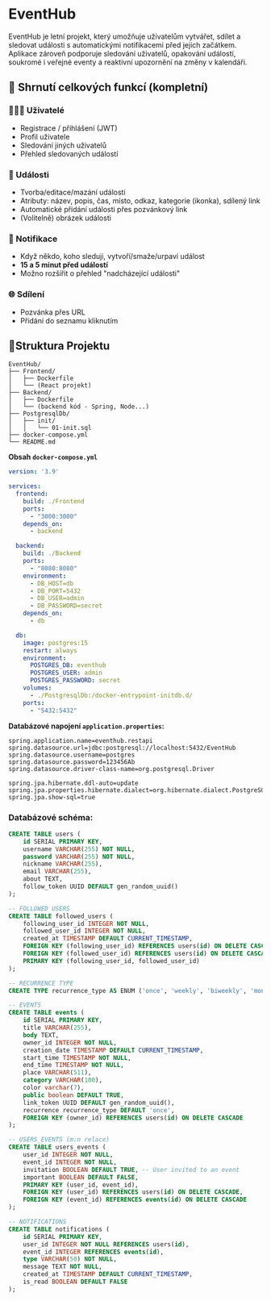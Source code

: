 # EventHub
EventHub je letní projekt, který umožňuje uživatelům vytvářet, sdílet a sledovat události s automatickými notifikacemi před jejich začátkem. Aplikace zároveň podporuje sledování uživatelů, opakování událostí, soukromé i veřejné eventy a reaktivní upozornění na změny v kalendáři.

## 🔧 Shrnutí celkových funkcí (kompletní)
### 🧑‍🤝‍🧑 Uživatelé
- Registrace / přihlášení (JWT)
- Profil uživatele
- Sledování jiných uživatelů
- Přehled sledovaných událostí
### 📅 Události
- Tvorba/editace/mazání události
- Atributy: název, popis, čas, místo, odkaz, kategorie (ikonka), sdílený link
- Automatické přidání události přes pozvánkový link
- (Volitelně) obrázek události
### 🔔 Notifikace
- Když někdo, koho sleduji, vytvoří/smaže/urpaví událost
- **15 a 5 minut před událostí**
- Možno rozšířit o přehled "nadcházející události"
### 🌐 Sdílení
- Pozvánka přes URL
- Přidání do seznamu kliknutím
## 📁Struktura Projektu
```
EventHub/
├── Frontend/
│   ├── Dockerfile
│   └── (React projekt)
├── Backend/
│   ├── Dockerfile
│   └── (backend kód - Spring, Node...)
├── PostgresqlDb/
│   ├── init/
│   │   └── 01-init.sql
├── docker-compose.yml
└── README.md
```
**Obsah `docker-compose.yml`**
```yaml
version: '3.9'

services:
  frontend:
    build: ./Frontend
    ports:
      - "3000:3000"
    depends_on:
      - backend

  backend:
    build: ./Backend
    ports:
      - "8080:8080"
    environment:
      - DB_HOST=db
      - DB_PORT=5432
      - DB_USER=admin
      - DB_PASSWORD=secret
    depends_on:
      - db

  db:
    image: postgres:15
    restart: always
    environment:
      POSTGRES_DB: eventhub
      POSTGRES_USER: admin
      POSTGRES_PASSWORD: secret
    volumes:
      - ./PostgresqlDb:/docker-entrypoint-initdb.d/
    ports:
      - "5432:5432"
```
**Databázové napojení `application.properties`:**
```properties
spring.application.name=eventhub.restapi
spring.datasource.url=jdbc:postgresql://localhost:5432/EventHub
spring.datasource.username=postgres
spring.datasource.password=123456Ab
spring.datasource.driver-class-name=org.postgresql.Driver

spring.jpa.hibernate.ddl-auto=update
spring.jpa.properties.hibernate.dialect=org.hibernate.dialect.PostgreSQLDialect
spring.jpa.show-sql=true
```
### Databázové schéma:
```sql
CREATE TABLE users (
    id SERIAL PRIMARY KEY,
    username VARCHAR(255) NOT NULL,
    password VARCHAR(255) NOT NULL,
    nickname VARCHAR(255),
    email VARCHAR(255),
    about TEXT,
    follow_token UUID DEFAULT gen_random_uuid()
);

-- FOLLOWED USERS
CREATE TABLE followed_users (
    following_user_id INTEGER NOT NULL,
    followed_user_id INTEGER NOT NULL,
    created_at TIMESTAMP DEFAULT CURRENT_TIMESTAMP,
    FOREIGN KEY (following_user_id) REFERENCES users(id) ON DELETE CASCADE,
    FOREIGN KEY (followed_user_id) REFERENCES users(id) ON DELETE CASCADE,
    PRIMARY KEY (following_user_id, followed_user_id)
);  

-- RECURRENCE TYPE
CREATE TYPE recurrence_type AS ENUM ('once', 'weekly', 'biweekly', 'monthly', 'quarterly', 'yearly');  

-- EVENTS
CREATE TABLE events (
    id SERIAL PRIMARY KEY,
    title VARCHAR(255),
    body TEXT,
    owner_id INTEGER NOT NULL,
    creation_date TIMESTAMP DEFAULT CURRENT_TIMESTAMP,
    start_time TIMESTAMP NOT NULL,
    end_time TIMESTAMP NOT NULL,
    place VARCHAR(511),
    category VARCHAR(100),
    color varchar(7),
    public boolean DEFAULT TRUE,
    link_token UUID DEFAULT gen_random_uuid(),
    recurrence recurrence_type DEFAULT 'once',
    FOREIGN KEY (owner_id) REFERENCES users(id) ON DELETE CASCADE
);

-- USERS_EVENTS (m:n relace)
CREATE TABLE users_events (
    user_id INTEGER NOT NULL,
    event_id INTEGER NOT NULL,
    invitation BOOLEAN DEFAULT TRUE, -- User invited to an event
    important BOOLEAN DEFAULT FALSE,
    PRIMARY KEY (user_id, event_id),
    FOREIGN KEY (user_id) REFERENCES users(id) ON DELETE CASCADE,
    FOREIGN KEY (event_id) REFERENCES events(id) ON DELETE CASCADE
);  

-- NOTIFICATIONS
CREATE TABLE notifications (
    id SERIAL PRIMARY KEY,
    user_id INTEGER NOT NULL REFERENCES users(id),
    event_id INTEGER REFERENCES events(id),
    type VARCHAR(50) NOT NULL,
    message TEXT NOT NULL,
    created_at TIMESTAMP DEFAULT CURRENT_TIMESTAMP,
    is_read BOOLEAN DEFAULT FALSE
);
```
